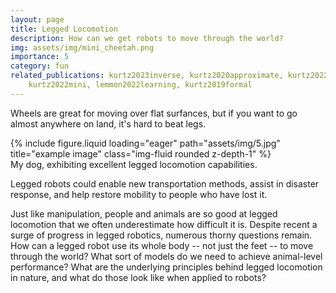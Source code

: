 ```yaml
---
layout: page
title: Legged Locomotion
description: How can we get robots to move through the world?
img: assets/img/mini_cheetah.png
importance: 5
category: fun
related_publications: kurtz2023inverse, kurtz2020approximate, kurtz2022contact,
    kurtz2022mini, lemmon2022learning, kurtz2019formal 
---
```


Wheels are great for moving over flat surfances, but if you want to go almost
anywhere on land, it's hard to beat legs. 

<div class="row">
    <div class="col-sm mt-3 mt-md-0">
        {% include figure.liquid loading="eager" path="assets/img/5.jpg" title="example image" class="img-fluid rounded z-depth-1" %}
    </div>
</div>
<div class="caption">
    My dog, exhibiting excellent legged locomotion capabilities. 
</div>

Legged robots could enable new transportation methods, assist in disaster response,
and help restore mobility to people who have lost it.

Just like manipulation, people and animals are so good at legged locomotion that we
often underestimate how difficult it is. Despite recent a surge of progress in
legged robotics, numerous thorny questions remain. How can a legged robot use its
whole body -- not just the feet -- to move through the world? What sort of
models do we need to achieve animal-level performance? What are the underlying
principles behind legged locomotion in nature, and what do those look like when
applied to robots?

